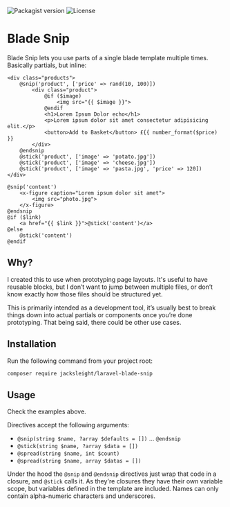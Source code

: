 ![Packagist version](https://flat.badgen.net/packagist/v/jacksleight/laravel-blade-snip)
![License](https://flat.badgen.net/github/license/jacksleight/laravel-blade-snip)

# Blade Snip

Blade Snip lets you use parts of a single blade template multiple times. Basically partials, but inline:

```blade
<div class="products">
    @snip('product', ['price' => rand(10, 100)])
        <div class="product">
            @if ($image)
                <img src="{{ $image }}">
            @endif
            <h1>Lorem Ipsum Dolor echo</h1>
            <p>Lorem ipsum dolor sit amet consectetur adipisicing elit.</p>
            <button>Add to Basket</button> £{{ number_format($price) }}
        </div>
    @endsnip
    @stick('product', ['image' => 'potato.jpg'])
    @stick('product', ['image' => 'cheese.jpg'])
    @stick('product', ['image' => 'pasta.jpg', 'price' => 120])
</div>
```

```blade
@snip('content')
    <x-figure caption="Lorem ipsum dolor sit amet">
        <img src="photo.jpg">
    </x-figure>
@endsnip
@if ($link)
    <a href="{{ $link }}">@stick('content')</a>
@else
    @stick('content')
@endif
```

## Why?

I created this to use when prototyping page layouts. It's useful to have reusable blocks, but I don’t want to jump between multiple files, or don’t know exactly how those files should be structured yet.

This is primarily intended as a development tool, it’s usually best to break things down into actual partials or components once you’re done prototyping. That being said, there could be other use cases.

## Installation

Run the following command from your project root:

```bash
composer require jacksleight/laravel-blade-snip
```

## Usage

Check the examples above.

Directives accept the following arguments:

* `@snip(string $name, ?array $defaults = [])` … `@endsnip`
* `@stick(string $name, ?array $data = [])`
* `@spread(string $name, int $count)`
* `@spread(string $name, array $datas = [])`

Under the hood the `@snip` and `@endsnip` directives just wrap that code in a closure, and `@stick` calls it. As they're closures they have their own variable scope, but variables defined in the template are included. Names can only contain alpha-numeric characters and underscores.
